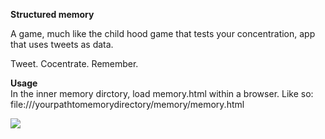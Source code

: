 <b>Structured memory</b><br>

A game, much like the child hood game that tests your concentration, app that uses tweets as data.

Tweet. Cocentrate. Remember.

<b>Usage</b><br>
In the inner memory dirctory, load memory.html within a browser. Like so: file:///yourpathtomemorydirectory/memory/memory.html

<img src="https://github.com/kenyavs/structured_memory/blob/master/images/memory.png" />
